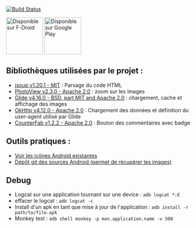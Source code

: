 [![Build Status](https://github.com/AnaelMobilia/NextINpact-Unofficial/actions/workflows/build.yaml/badge.svg)](https://github.com/AnaelMobilia/NextINpact-Unofficial/actions/workflows/build.yaml)

[<img src="https://fdroid.gitlab.io/artwork/badge/get-it-on-fr.png" alt="Disponible sur F-Droid" height="100">](https://f-droid.org/packages/com.pcinpact/)
[<img src="https://play.google.com/intl/en_us/badges/images/generic/fr_badge_web_generic.png" alt="Disponible sur Google Play" height="100"/>](https://play.google.com/store/apps/details?id=com.pcinpact)

## Bibliothèques utilisées par le projet :

- [jsoup v1.20.1 - MIT](http://jsoup.org/) : Parsage du code HTML
- [PhotoView v2.3.0 - Apache 2.0](https://github.com/Baseflow/PhotoView) : zoom sur les images
- [Glide v4.16.0 - BSD, part MIT and Apache 2.0](https://github.com/bumptech/glide) : chargement, cache et affichage des images
- [OkHttp v4.12.0 - Apache 2.0](https://github.com/square/okhttp) : Chargement des données et définition du user-agent utilisé par Glide
- [CounterFab v1.2.2 - Apache 2.0](https://github.com/andremion/CounterFab) : Bouton des commentaires avec badge

## Outils pratiques :

- [Voir les icônes Android existantes](http://androiddrawables.com)
- [Dépôt git des sources Android (permet de récupérer les images)](https://github.com/android/platform_frameworks_base/tree/master/core/res/res)

## Debug

- Logcat sur une application tournant sur une device : `adb logcat *:E`
- effacer le logcat : `adb logcat -c`
- Install d'un apk en tant que mise à jour de l'application : `adb install -r path/to/file.apk`
- Monkey test : `adb shell monkey -p mon.application.name -v 500`
